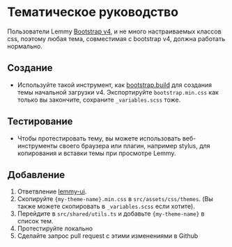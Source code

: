 # Тематическое руководство

Пользователи Lemmy [Bootstrap v4](https://getbootstrap.com/), и не много настраиваемых классов css, поэтому любая тема, совместимая с bootstrap v4, должна работать нормально.

## Создание

- Используйте такой инструмент, как [bootstrap.build](https://bootstrap.build/) для создания темы начальной загрузки v4. Экспортируйте `bootstrap.min.css` как только вы закончите, сохраните `_variables.scss` тоже.

## Тестирование

- Чтобы протестировать тему, вы можете использовать веб-инструменты своего браузера или плагин, например stylus, для копирования и вставки темы при просмотре Lemmy.

## Добавление

1. Ответвление [lemmy-ui](https://github.com/LemmyNet/lemmy-ui).
1. Скопируйте `{my-theme-name}.min.css` в `src/assets/css/themes`. (Вы также можете скопировать в `_variables.scss` если хотите).
1. Перейдите в `src/shared/utils.ts` и добавьте `{my-theme-name}` в список тем.
1. Протестируйте локально
1. Сделайте запрос pull request с этими изменениями в Github
